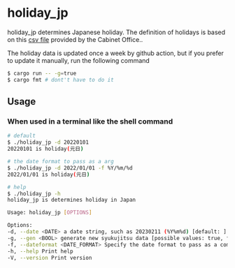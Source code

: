# holiday_jp

holiday_jp determines Japanese holiday.
The definition of holidays is based on this [csv file](https://www8.cao.go.jp/chosei/shukujitsu/syukujitsu.csv) provided by the Cabinet Office..

The holiday data is updated once a week by github action, but if you prefer to update it manually, run the following command

```sh
$ cargo run -- -g=true
$ cargo fmt # dont't have to do it
```

## Usage

### When used in a terminal like the shell command

```sh
# default
$ ./holiday_jp -d 20220101
20220101 is holiday(元日)

# the date format to pass as a arg
$ ./holiday_jp -d 2022/01/01 -f %Y/%m/%d
2022/01/01 is holiday(元日)

# help
$ ./holiday_jp -h
holiday_jp is determines holiday in Japan

Usage: holiday_jp [OPTIONS]

Options:
-d, --date <DATE> a date string, such as 20230211 (%Y%m%d) [default: ]
-g, --gen <BOOL> generate new syukujitsu data [possible values: true, false]
-f, --dateformat <DATE_FORMAT> Specify the date format to pass as a command line argument [default: %Y%m%d]
-h, --help Print help
-V, --version Print version
```
